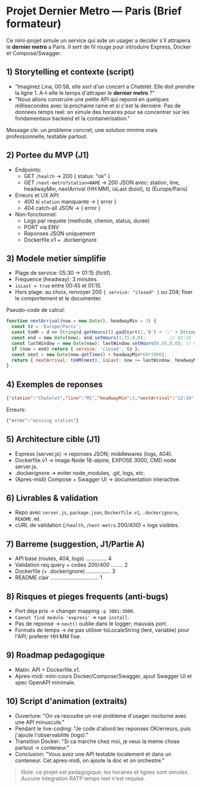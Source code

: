 
# Projet Dernier Metro — Paris (Brief formateur)

Ce mini-projet simule un service qui aide un usager a decider s'il attrapera le **dernier metro** a Paris. Il sert de fil rouge pour introduire Express, Docker et Compose/Swagger.

## 1) Storytelling et contexte (script)
- "Imaginez Lina, 00:58, elle sort d'un concert a Chatelet. Elle doit prendre la ligne 1. A-t-elle le temps d'attraper le **dernier metro** ?"
- "Nous allons construire une petite API qui repond en quelques millisecondes avec la prochaine rame et si c'est la derniere. Pas de donnees temps reel: on simule des horaires pour se concentrer sur les fondamentaux backend et la containerisation."

Message cle: un probleme concret, une solution minime mais professionnelle, testable partout.

## 2) Portee du MVP (J1)
- Endpoints:
    - GET `/health` -> 200 { status: "ok" }
    - GET `/next-metro?station=NAME` -> 200 JSON avec: station, line, headwayMin, nextArrival (HH:MM), isLast (bool), tz (Europe/Paris)
- Erreurs et UX API:
    - 400 si `station` manquante -> { error }
    - 404 catch-all JSON -> { error }
- Non-fonctionnel:
    - Logs par requete (methode, chemin, status, duree)
    - PORT via ENV
    - Reponses JSON uniquement
    - Dockerfile.v1 + .dockerignore

## 3) Modele metier simplifie
- Plage de service: 05:30 -> 01:15 (fictif).
- Frequence (headway): 3 minutes.
- `isLast = true` entre 00:45 et 01:15.
- Hors plage: au choix, renvoyer 200 `{ service: "closed" }` ou 204; fixer le comportement et le documenter.

Pseudo-code de calcul:
```js
function nextArrival(now = new Date(), headwayMin = 3) {
  const tz = 'Europe/Paris';
  const toHM = d => String(d.getHours()).padStart(2,'0') + ':' + String(d.getMinutes()).padStart(2,'0');
  const end = new Date(now); end.setHours(1,15,0,0);         // 01:15
  const lastWindow = new Date(now); lastWindow.setHours(0,45,0,0); // 00:45
  if (now > end) return { service: 'closed', tz };
  const next = new Date(now.getTime() + headwayMin*60*1000);
  return { nextArrival: toHM(next), isLast: now >= lastWindow, headwayMin, tz };
}
```

## 4) Exemples de reponses
```json
{"station":"Chatelet","line":"M1","headwayMin":3,"nextArrival":"12:34","isLast":false,"tz":"Europe/Paris"}
```
Erreurs:
```json
{"error":"missing station"}
```

## 5) Architecture cible (J1)
- Express (server.js) -> reponses JSON; middlewares (logs, 404).
- Dockerfile.v1 -> image Node 18-alpine, EXPOSE 3000, CMD node server.js.
- .dockerignore -> eviter node_modules, .git, logs, etc.
- (Apres-midi) Compose + Swagger UI -> documentation interactive.

## 6) Livrables & validation
- Repo avec `server.js`, `package.json`, `Dockerfile.v1`, `.dockerignore`, `README.md`.
- cURL de validation (`/health`, `/next-metro` 200/400) + logs visibles.

## 7) Barreme (suggestion, J1/Partie A)
- API base (routes, 404, logs) .............. 4
- Validation req.query + codes 200/400 ........ 2
- Dockerfile (+ .dockerignore) ................ 3
- README clair ................................ 1

## 8) Risques et pieges frequents (anti-bugs)
- Port deja pris -> changer mapping `-p 3001:3000`.
- `Cannot find module 'express'` -> `npm install`.
- Pas de reponse -> `next()` oublie dans le logger; mauvais port.
- Formats de temps -> ne pas utiliser toLocaleString (lent, variable) pour l'API; preferer HH:MM fixe.

## 9) Roadmap pedagogique
- Matin: API + Dockerfile.v1.
- Apres-midi: mini-cours Docker/Compose/Swagger, ajout Swagger UI et spec OpenAPI minimale.

## 10) Script d'animation (extraits)
- Ouverture: "On va resoudre un vrai probleme d'usager nocturne avec une API minuscule."
- Pendant le live-coding: "Je code d'abord les reponses OK/erreurs, puis j'ajoute l'observabilite (logs)."
- Transition Docker: "Si ca marche chez moi, je veux la meme chose partout -> conteneur."
- Conclusion: "Vous avez une API testable localement et dans un conteneur. Cet apres-midi, on ajoute la doc et on orchestre."

> Note: ce projet est pedagogique; les horaires et lignes sont simules. Aucune integration RATP temps reel n'est requise.
